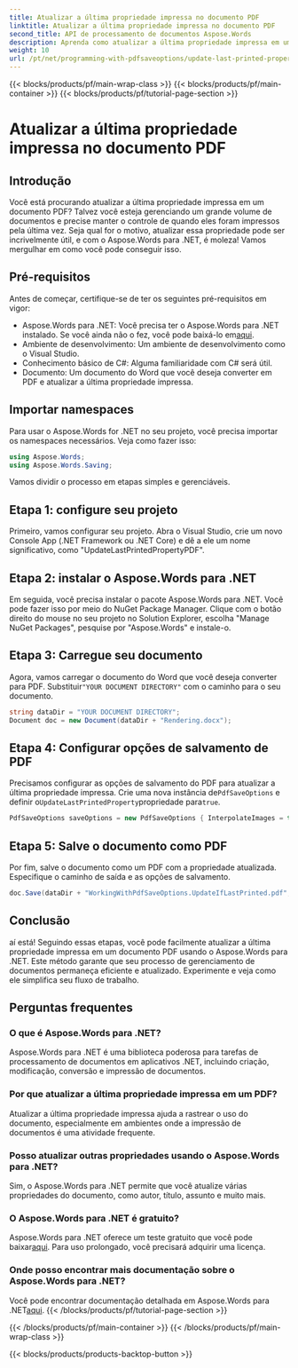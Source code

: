 ```yaml
---
title: Atualizar a última propriedade impressa no documento PDF
linktitle: Atualizar a última propriedade impressa no documento PDF
second_title: API de processamento de documentos Aspose.Words
description: Aprenda como atualizar a última propriedade impressa em um documento PDF usando o Aspose.Words para .NET com nosso guia passo a passo.
weight: 10
url: /pt/net/programming-with-pdfsaveoptions/update-last-printed-property/
---
```


{{< blocks/products/pf/main-wrap-class >}}
{{< blocks/products/pf/main-container >}}
{{< blocks/products/pf/tutorial-page-section >}}

# Atualizar a última propriedade impressa no documento PDF

## Introdução

Você está procurando atualizar a última propriedade impressa em um documento PDF? Talvez você esteja gerenciando um grande volume de documentos e precise manter o controle de quando eles foram impressos pela última vez. Seja qual for o motivo, atualizar essa propriedade pode ser incrivelmente útil, e com o Aspose.Words para .NET, é moleza! Vamos mergulhar em como você pode conseguir isso.

## Pré-requisitos

Antes de começar, certifique-se de ter os seguintes pré-requisitos em vigor:

-  Aspose.Words para .NET: Você precisa ter o Aspose.Words para .NET instalado. Se você ainda não o fez, você pode baixá-lo em[aqui](https://releases.aspose.com/words/net/).
- Ambiente de desenvolvimento: Um ambiente de desenvolvimento como o Visual Studio.
- Conhecimento básico de C#: Alguma familiaridade com C# será útil.
- Documento: Um documento do Word que você deseja converter em PDF e atualizar a última propriedade impressa.

## Importar namespaces

Para usar o Aspose.Words for .NET no seu projeto, você precisa importar os namespaces necessários. Veja como fazer isso:

```csharp
using Aspose.Words;
using Aspose.Words.Saving;
```

Vamos dividir o processo em etapas simples e gerenciáveis.

## Etapa 1: configure seu projeto

Primeiro, vamos configurar seu projeto. Abra o Visual Studio, crie um novo Console App (.NET Framework ou .NET Core) e dê a ele um nome significativo, como "UpdateLastPrintedPropertyPDF".

## Etapa 2: instalar o Aspose.Words para .NET

Em seguida, você precisa instalar o pacote Aspose.Words para .NET. Você pode fazer isso por meio do NuGet Package Manager. Clique com o botão direito do mouse no seu projeto no Solution Explorer, escolha "Manage NuGet Packages", pesquise por "Aspose.Words" e instale-o.

## Etapa 3: Carregue seu documento

 Agora, vamos carregar o documento do Word que você deseja converter para PDF. Substituir`"YOUR DOCUMENT DIRECTORY"` com o caminho para o seu documento.

```csharp
string dataDir = "YOUR DOCUMENT DIRECTORY";
Document doc = new Document(dataDir + "Rendering.docx");
```

## Etapa 4: Configurar opções de salvamento de PDF

 Precisamos configurar as opções de salvamento do PDF para atualizar a última propriedade impressa. Crie uma nova instância de`PdfSaveOptions` e definir o`UpdateLastPrintedProperty`propriedade para`true`.

```csharp
PdfSaveOptions saveOptions = new PdfSaveOptions { InterpolateImages = true };
```

## Etapa 5: Salve o documento como PDF

Por fim, salve o documento como um PDF com a propriedade atualizada. Especifique o caminho de saída e as opções de salvamento.

```csharp
doc.Save(dataDir + "WorkingWithPdfSaveOptions.UpdateIfLastPrinted.pdf", saveOptions);
```

## Conclusão

aí está! Seguindo essas etapas, você pode facilmente atualizar a última propriedade impressa em um documento PDF usando o Aspose.Words para .NET. Este método garante que seu processo de gerenciamento de documentos permaneça eficiente e atualizado. Experimente e veja como ele simplifica seu fluxo de trabalho.

## Perguntas frequentes

### O que é Aspose.Words para .NET?
Aspose.Words para .NET é uma biblioteca poderosa para tarefas de processamento de documentos em aplicativos .NET, incluindo criação, modificação, conversão e impressão de documentos.

### Por que atualizar a última propriedade impressa em um PDF?
Atualizar a última propriedade impressa ajuda a rastrear o uso do documento, especialmente em ambientes onde a impressão de documentos é uma atividade frequente.

### Posso atualizar outras propriedades usando o Aspose.Words para .NET?
Sim, o Aspose.Words para .NET permite que você atualize várias propriedades do documento, como autor, título, assunto e muito mais.

### O Aspose.Words para .NET é gratuito?
 Aspose.Words para .NET oferece um teste gratuito que você pode baixar[aqui](https://releases.aspose.com/). Para uso prolongado, você precisará adquirir uma licença.

### Onde posso encontrar mais documentação sobre o Aspose.Words para .NET?
 Você pode encontrar documentação detalhada em Aspose.Words para .NET[aqui](https://reference.aspose.com/words/net/).
{{< /blocks/products/pf/tutorial-page-section >}}

{{< /blocks/products/pf/main-container >}}
{{< /blocks/products/pf/main-wrap-class >}}

{{< blocks/products/products-backtop-button >}}
